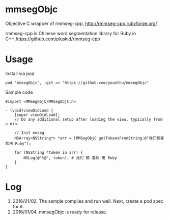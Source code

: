 # mmsegObjc
Objective C wrapper of rmmseg-cpp, http://rmmseg-cpp.rubyforge.org/

rmmseg-cpp is Chinese word segmentation library for Ruby in C++,https://github.com/pluskid/rmmseg-cpp

# Usage
Install via pod
```
pod 'mmsegObjc', :git => "https://github.com/younthu/mmsegObjc"
```

Sample code

```objc
#import <MMSegObjC/MMsegObjC.h>

- (void)viewDidLoad {
    [super viewDidLoad];
    // Do any additional setup after loading the view, typically from a nib.
    
    // Init mmseg
    NSArray<NSString*> *arr = [MMSegObjC getTokensFromString:@"我们都喜欢用 Ruby"];
    
    for (NSString *token in arr) {
        NSLog(@"%@", token); # 我们 都 喜欢 用 Ruby
    }
}
```

# Log

1. 2016/01/02, The sample compiles and run well. Next, create a pod spec for it.
2. 2016/01/04, mmsegObjc is ready for release.
